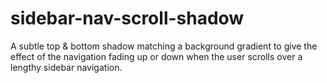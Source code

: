 # sidebar-nav-scroll-shadow
A subtle top &amp; bottom shadow matching a background gradient to give the effect of the navigation fading up or down when the user scrolls over a lengthy sidebar navigation.
